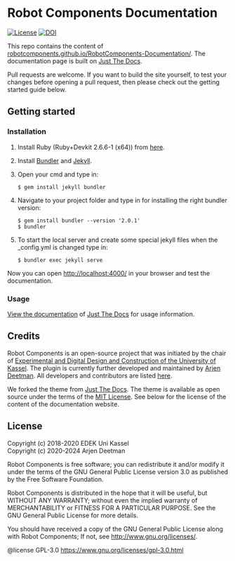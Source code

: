 # Robot Components Documentation

[![License](https://img.shields.io/github/license/RobotComponents/RobotComponents-Documentation)]()
<a href="https://doi.org/10.5281/zenodo.5773814"><img src="https://zenodo.org/badge/DOI/10.5281/zenodo.5773814.svg" alt="DOI"></a>

This repo contains the content of [robotcomponents.github.io/RobotComponents-Documentation/](https://robotcomponents.github.io/RobotComponents-Documentation/). The documentation page is built on [Just The Docs](https://github.com/pmarsceill/just-the-docs). 

Pull requests are welcome. If you want to build the site yourself, to test your changes before opening a pull request, then please check out the getting started guide below. 

## Getting started
### Installation

1) Install Ruby (Ruby+Devkit 2.6.6-1 (x64)) from [here](https://rubyinstaller.org/downloads/).
2) Install [Bundler](https://bundler.io/) and [Jekyll](https://jekyllrb.com/).
3) Open your cmd and type in:

    ```
    $ gem install jekyll bundler
    ```
4) Navigate to your project folder and type in for installing the right bundler version:

    ```
    $ gem install bundler --version '2.0.1'
    $ bundler
    ```
5) To start the local server and create some special jekyll files when the _config.yml is changed type in:

    ```
    $ bundler exec jekyll serve
    ```
Now you can open [http://localhost:4000/](http://localhost:4000/) in your browser and test the documentation.

### Usage

[View the documentation](https://pmarsceill.github.io/just-the-docs/) of [Just The Docs](https://github.com/pmarsceill/just-the-docs) for usage information.

## Credits
Robot Components is an open-source project that was initiated by the chair of [Experimental and Digital Design and Construction of the University of Kassel](https://www.uni-kassel.de/fb06/institute/architektur/fachgebiete/experimentelles-und-digitales-entwerfen-und-konstruieren/home). The plugin is currently further developed and maintained by [Arjen Deetman](http://www.arjendeetman.nl). All developers and contributors are listed [here](https://github.com/RobotComponents/RobotComponents/blob/master/AUTHORS.md).

We forked the theme from [Just The Docs](https://github.com/pmarsceill/just-the-docs). The theme is available as open source under the terms of the [MIT License](http://opensource.org/licenses/MIT). See below for the license of the content of the documentation website. 

## License
Copyright (c) 2018-2020 EDEK Uni Kassel\
Copyright (c) 2020-2024 Arjen Deetman

Robot Components is free software; you can redistribute it and/or modify it under the terms of the GNU General Public License version 3.0 as published by the Free Software Foundation. 

Robot Components is distributed in the hope that it will be useful, but WITHOUT ANY WARRANTY; without even the implied warranty of MERCHANTABILITY or FITNESS FOR A PARTICULAR PURPOSE. See the GNU General Public License for more details.

You should have received a copy of the GNU General Public License along with Robot Components; If not, see <http://www.gnu.org/licenses/>.

@license GPL-3.0 <https://www.gnu.org/licenses/gpl-3.0.html>
